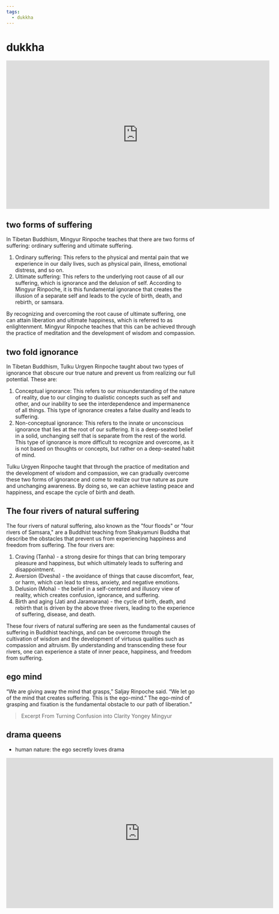 ```yaml
---
tags:
  - dukkha  
---
```

# dukkha

<iframe width="700" height="394" src="https://www.youtube.com/embed/qni8LKMGXTo" title="Two Forms of Suffering" frameborder="0" allow="accelerometer; autoplay; clipboard-write; encrypted-media; gyroscope; picture-in-picture; web-share" allowfullscreen></iframe>

## two forms of suffering

In Tibetan Buddhism, Mingyur Rinpoche teaches that there are two forms of suffering: ordinary suffering and ultimate suffering.

1. Ordinary suffering: This refers to the physical and mental pain that we experience in our daily lives, such as physical pain, illness, emotional distress, and so on.
1. Ultimate suffering: This refers to the underlying root cause of all our suffering, which is ignorance and the delusion of self. According to Mingyur Rinpoche, it is this fundamental ignorance that creates the illusion of a separate self and leads to the cycle of birth, death, and rebirth, or samsara.

By recognizing and overcoming the root cause of ultimate suffering, one can attain liberation and ultimate happiness, which is referred to as enlightenment. Mingyur Rinpoche teaches that this can be achieved through the practice of meditation and the development of wisdom and compassion.

## two fold ignorance

In Tibetan Buddhism, Tulku Urgyen Rinpoche taught about two types of ignorance that obscure our true nature and prevent us from realizing our full potential. These are:

1. Conceptual ignorance: This refers to our misunderstanding of the nature of reality, due to our clinging to dualistic concepts such as self and other, and our inability to see the interdependence and impermanence of all things. This type of ignorance creates a false duality and leads to suffering.
1. Non-conceptual ignorance: This refers to the innate or unconscious ignorance that lies at the root of our suffering. It is a deep-seated belief in a solid, unchanging self that is separate from the rest of the world. This type of ignorance is more difficult to recognize and overcome, as it is not based on thoughts or concepts, but rather on a deep-seated habit of mind.

Tulku Urgyen Rinpoche taught that through the practice of meditation and the development of wisdom and compassion, we can gradually overcome these two forms of ignorance and come to realize our true nature as pure and unchanging awareness. By doing so, we can achieve lasting peace and happiness, and escape the cycle of birth and death.

## The four rivers of natural suffering

The four rivers of natural suffering, also known as the "four floods" or "four rivers of Samsara," are a Buddhist teaching from Shakyamuni Buddha that describe the obstacles that prevent us from experiencing happiness and freedom from suffering. The four rivers are:

1. Craving (Tanha) - a strong desire for things that can bring temporary pleasure and happiness, but which ultimately leads to suffering and disappointment.
1. Aversion (Dvesha) - the avoidance of things that cause discomfort, fear, or harm, which can lead to stress, anxiety, and negative emotions.
1. Delusion (Moha) - the belief in a self-centered and illusory view of reality, which creates confusion, ignorance, and suffering.
1. Birth and aging (Jati and Jaramarana) - the cycle of birth, death, and rebirth that is driven by the above three rivers, leading to the experience of suffering, disease, and death.

These four rivers of natural suffering are seen as the fundamental causes of suffering in Buddhist teachings, and can be overcome through the cultivation of wisdom and the development of virtuous qualities such as compassion and altruism. By understanding and transcending these four rivers, one can experience a state of inner peace, happiness, and freedom from suffering.

## ego mind

“We are giving away the mind that grasps,” Saljay Rinpoche said. “We let go of the mind that creates suffering. This is the ego-mind.”
The ego-mind of grasping and fixation is the fundamental obstacle to our path of liberation.”

> Excerpt From Turning Confusion into Clarity Yongey Mingyur

## drama queens

- human nature: the ego secretly loves drama

<iframe width="710" height="399" src="https://www.youtube.com/embed/GOGru_4z1Vc" title="Kurt Vonnegut, Shape of Stories (subtitulos castellano)" frameborder="0" allow="accelerometer; autoplay; clipboard-write; encrypted-media; gyroscope; picture-in-picture; web-share" allowfullscreen></iframe>
